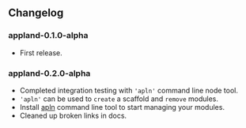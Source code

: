 ## Changelog ##

### appland-0.1.0-alpha ###
* First release.

### appland-0.2.0-alpha ###
* Completed integration testing with `'apln'` command line node tool.
* `'apln'` can be used to `create` a scaffold and `remove` modules.
* Install [apln]("https://github.com/jabdul/apln") command line tool to start managing your modules.
* Cleaned up broken links in docs.